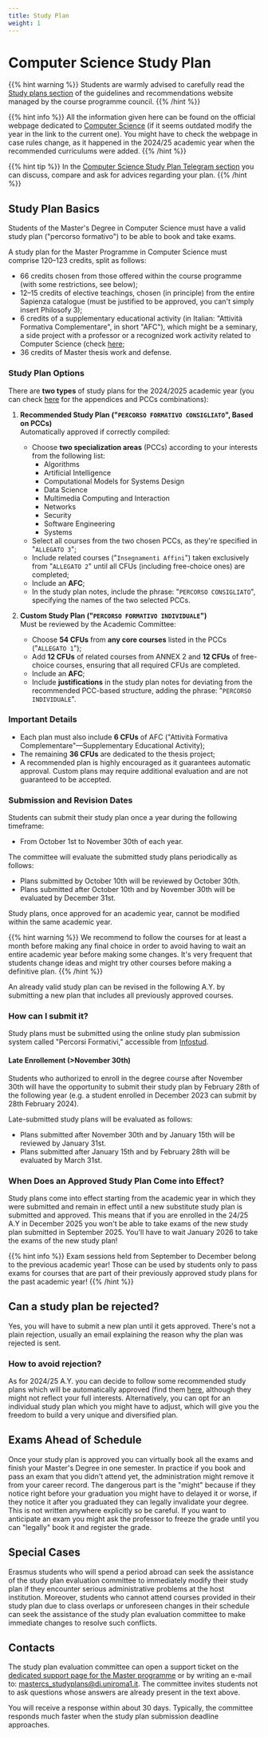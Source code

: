 ```yaml
---
title: Study Plan
weight: 1
---
```


# Computer Science Study Plan

{{% hint warning %}}
<i class="fa-solid fa-triangle-exclamation" style="color: #FFD43B;"></i>
Students are warmly advised to carefully read the [Study plans section](https://mastercs.teaching.di.uniroma1.it/master-programme-in-computer-science/study-plans) of the guidelines and recommendations website managed by the course programme council.
{{% /hint %}}

{{% hint info %}}
<i class="fa-solid fa-circle-info" style="color: #74C0FC;"></i>
All the information given here can be found on the official webpage dedicated to [Computer Science](https://corsidilaurea.uniroma1.it/en/corso/2024/29932/programmazione#bootstrap-fieldgroup-nav-item-custom-tailoring-your-programme) (if it seems outdated modify the year in the link to the current one). You might have to check the webpage in case rules change, as it happened in the 2024/25 academic year when the recommended curriculums were added.
{{% /hint %}}

{{% hint tip %}}
<i class="fa-solid fa-lightbulb" style="color: #238636;"></i>
In the [Computer Science Study Plan Telegram section](https://t.me/computersciencesapienza/9766I) you can discuss, compare and ask for advices regarding your plan.
{{% /hint %}}

## Study Plan Basics

Students of the Master's Degree in Computer Science must have a valid study plan ("percorso formativo") to be able to book and take exams.

A study plan for the Master Programme in Computer Science must comprise 120–123 credits, split as follows:
- 66 credits chosen from those offered within the course programme (with some restrictions, see below);
- 12–15 credits of elective teachings, chosen (in principle) from the entire Sapienza catalogue (must be justified to be approved, you can't simply insert Philosofy 3);
- 6 credits of a supplementary educational activity (in Italian: "Attività Formativa Complementare", in short "AFC"), which might be a seminary, a side project with a professor or a recognized work activity related to Computer Science (check [here](https://docs.google.com/document/d/e/2PACX-1vRMVE88DZffehZflMrOBiBL2YV40IZ5ZA-naM3d5cZm1Sws1NS9mXGXdrRw0L4a9yObgHgnlwHNQTG8/pub);
- 36 credits of Master thesis work and defense.

### Study Plan Options

There are **two types** of study plans for the 2024/2025 academic year (you can check [here](https://docs.google.com/document/d/1kasq5efzmuVXt2SlMfGnvn1gUD5bD877/edit) for the appendices and PCCs combinations):

1. **Recommended Study Plan ("`PERCORSO FORMATIVO CONSIGLIATO`", Based on PCCs)**  
   Automatically approved if correctly compiled:
    - Choose **two specialization areas** (PCCs) according to your interests from the following list:
        - Algorithms
        - Artificial Intelligence
        - Computational Models for Systems Design
        - Data Science
        - Multimedia Computing and Interaction
        - Networks
        - Security
        - Software Engineering
        - Systems
    - Select all courses from the two chosen PCCs, as they're specified in "`ALLEGATO 3`";
    - Include related courses ("`Insegnamenti Affini`") taken exclusively from "`ALLEGATO 2`" until all CFUs (including free-choice ones) are completed;
    - Include an **AFC**;
    - In the study plan notes, include the phrase: "`PERCORSO CONSIGLIATO`", specifying the names of the two selected PCCs.

2. **Custom Study Plan ("`PERCORSO FORMATIVO INDIVIDUALE`")**  
   Must be reviewed by the Academic Committee:
    - Choose **54 CFUs** from **any core courses** listed in the PCCs ("`ALLEGATO 1`");
    - Add **12 CFUs** of related courses from ANNEX 2 and **12 CFUs** of free-choice courses, ensuring that all required CFUs are completed.
    - Include an **AFC**;
    - Include **justifications** in the study plan notes for deviating from the recommended PCC-based structure, adding the phrase: "`PERCORSO INDIVIDUALE`".

### Important Details

- Each plan must also include **6 CFUs** of AFC ("Attività Formativa Complementare"—Supplementary Educational Activity);
- The remaining **36 CFUs** are dedicated to the thesis project;
- A recommended plan is highly encouraged as it guarantees automatic approval. Custom plans may require additional evaluation and are not guaranteed to be accepted.

### Submission and Revision Dates

Students can submit their study plan once a year during the following timeframe:
- From October 1st to November 30th of each year.

The committee will evaluate the submitted study plans periodically as follows:
- Plans submitted by October 10th will be reviewed by October 30th.
- Plans submitted after October 10th and by November 30th will be evaluated by December 31st.

Study plans, once approved for an academic year, cannot be modified within the same academic year.

{{% hint warning %}}
<i class="fa-solid fa-triangle-exclamation" style="color: #FFD43B;"></i>
We recommend to follow the courses for at least a month before making any final choice in order to avoid having to wait an entire academic year before making some changes. It's very frequent that students change ideas and might try other courses before making a definitive plan.
{{% /hint %}}

An already valid study plan can be revised in the following A.Y. by submitting a new plan that includes all previously approved courses.

### How can I submit it?
Study plans must be submitted using the online study plan submission system called "Percorsi Formativi," accessible from [Infostud](https://www.studenti.uniroma1.it/phoenix/index.html#/corsiLaurea/percorso_formativo).

#### Late Enrollement (>November 30th)

Students who authorized to enroll in the degree course after November 30th will have the opportunity to submit their study plan by February 28th of the following year (e.g. a student enrolled in December 2023 can submit by 28th February 2024).

Late-submitted study plans will be evaluated as follows:
- Plans submitted after November 30th and by January 15th will be reviewed by January 31st.
- Plans submitted after January 15th and by February 28th will be evaluated by March 31st.

### When Does an Approved Study Plan Come into Effect?

Study plans come into effect starting from the academic year in which they were submitted and remain in effect until a new substitute study plan is submitted and approved.
This means that if you are enrolled in the 24/25 A.Y in December 2025 you won't be able to take exams of the new study plan submitted in September 2025. You'll have to wait January 2026 to take the exams of the new study plan!

{{% hint info %}}
<i class="fa-solid fa-circle-info" style="color: #74C0FC;"></i>
Exam sessions held from September to December belong to the previous academic year! Those can be used by students only to pass exams for courses that are part of their previously approved study plans for the past academic year!
{{% /hint %}}

## Can a study plan be rejected?
Yes, you will have to submit a new plan until it gets approved. There's not a plain rejection, usually an email explaining the reason why the plan was rejected is sent.

### How to avoid rejection?
As for 2024/25 A.Y. you can decide to follow some recommended study plans which will be automatically approved (find them [here](https://docs.google.com/document/d/1kasq5efzmuVXt2SlMfGnvn1gUD5bD877/edit), although they might not reflect your full interests.
Alternatively, you can opt for an individual study plan which you might have to adjust, which will give you the freedom to build a very unique and diversified plan.

## Exams Ahead of Schedule
Once your study plan is approved you can virtually book all the exams and finish your Master's Degree in one semester. In practice if you book and pass an exam that you didn't attend yet, the administration might remove it from your career record. The dangerous part is the "might" because if they notice right before your graduation you might have to delayed it or worse, if they notice it after you graduated they can legally invalidate your degree.
This is not written anywhere explicitly so be careful.
If you want to anticipate an exam you might ask the professor to freeze the grade until you can "legally" book it and register the grade.

## Special Cases

Erasmus students who will spend a period abroad can seek the assistance of the study plan evaluation committee to immediately modify their study plan if they encounter serious administrative problems at the host institution.
Moreover, students who cannot attend courses provided in their study plan due to class overlaps or unforeseen changes in their schedule can seek the assistance of the study plan evaluation committee to make immediate changes to resolve such conflicts.

## Contacts

The study plan evaluation committee can open a support ticket on the [dedicated support page for the Master programme](https://support.mastercs.teaching.di.uniroma1.it/index.php) or by writing an e-mail to: mastercs_studyplans@di.uniroma1.it. The committee invites students not to ask questions whose answers are already present in the text above.

You will receive a response within about 30 days. Typically, the committee responds much faster when the study plan submission deadline approaches.
